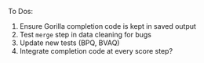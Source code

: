 To Dos:

1. Ensure Gorilla completion code is kept in saved output
2. Test `merge` step in data cleaning for bugs
3. Update new tests (BPQ, BVAQ)
4. Integrate completion code at every score step?
